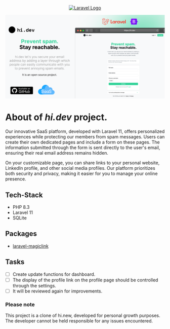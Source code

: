 <p align="center"><a href="https://laravel.com" target="_blank"><img src="https://raw.githubusercontent.com/laravel/art/master/logo-lockup/5%20SVG/2%20CMYK/1%20Full%20Color/laravel-logolockup-cmyk-red.svg" width="400" alt="Laravel Logo"></a></p>
<center><img src="https://raw.githubusercontent.com/enderkus/hidev/main/project-cover.png" /></center>

# About of <i>hi.dev</i> project.
Our innovative SaaS platform, developed with Laravel 11, offers personalized experiences while protecting our members from spam messages. Users can create their own dedicated pages and include a form on these pages. The information submitted through the form is sent directly to the user's email, ensuring their real email address remains hidden.

On your customizable page, you can share links to your personal website, LinkedIn profile, and other social media profiles. Our platform prioritizes both security and privacy, making it easier for you to manage your online presence.

## Tech-Stack
- PHP 8.3
- Laravel 11
- SQLite

## Packages
- [laravel-magiclink](https://github.com/cesargb/laravel-magiclink)

## Tasks

- [ ] Create update functions for dashboard.
- [ ] The display of the profile link on the profile page should be controlled through the settings.
- [ ] It will be reviewed again for improvements.

### Please note

This project is a clone of hi.new, developed for personal growth purposes. The developer cannot be held responsible for any issues encountered.

